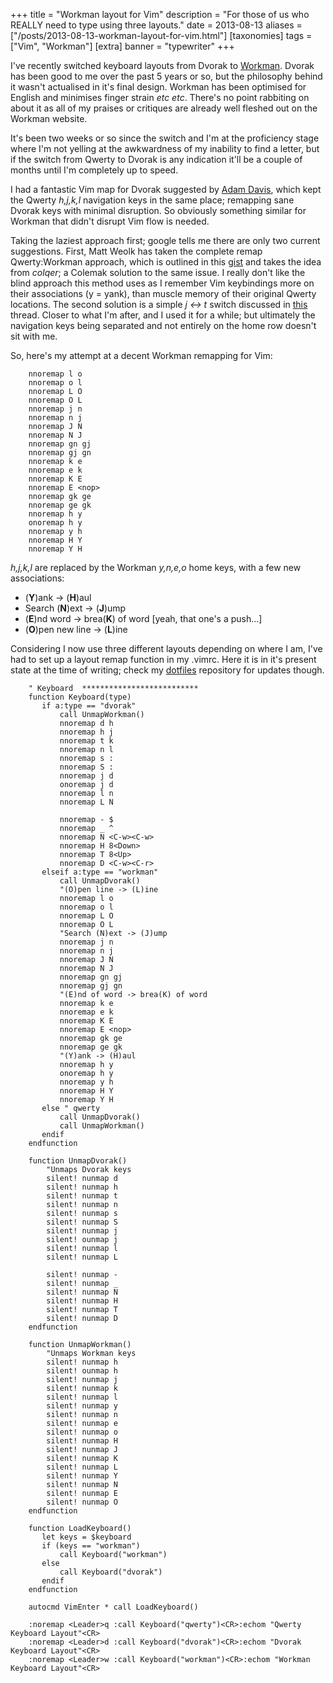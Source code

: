 +++
title = "Workman layout for Vim"
description = "For those of us who REALLY need to type using three layouts."
date = 2013-08-13
aliases = ["/posts/2013-08-13-workman-layout-for-vim.html"]
[taxonomies]
tags = ["Vim", "Workman"]
[extra]
banner = "typewriter"
+++

I've recently switched keyboard layouts from Dvorak to [Workman](http://www.workmanlayout.com/blog/). Dvorak has been good to me over the past 5 years or so, but the philosophy behind it wasn't actualised in it's final design. Workman has been optimised for English and minimises finger strain *etc etc*. There's no point rabbiting on about it as all of my praises or critiques are already well fleshed out on the Workman website.

<!-- more -->
It's been two weeks or so since the switch and I'm at the proficiency stage where I'm not yelling at the awkwardness of my inability to find a letter, but if the switch from Qwerty to Dvorak is any indication it'll be a couple of months until I'm completely up to speed.

I had a fantastic Vim map for Dvorak suggested by [Adam Davis](http://stackoverflow.com/questions/165231/vim-dvorak-keybindings-rebindings), which kept the Qwerty _h,j,k,l_ navigation keys in the same place; remapping sane Dvorak keys with minimal disruption. So obviously something similar for Workman that didn't disrupt Vim flow is needed.

Taking the laziest approach first; google tells me there are only two current suggestions. First, Matt Weolk has taken the complete remap Qwerty:Workman approach, which is outlined in this [gist](https://gist.github.com/MattWoelk/887861) and takes the idea from _colqer_; a Colemak solution to the same issue. I really don't like the blind approach this method uses as I remember Vim keybindings more on their associations (y = yank), than muscle memory of their original Qwerty locations. The second solution is a simple _j &#8596; t_ switch discussed in [this](http://www.workmanlayout.com/forum/viewtopic.php?id=6) thread. Closer to what I'm after, and I used it for a while; but ultimately the navigation keys being separated and not entirely on the home row doesn't sit with me.

So, here's my attempt at a decent Workman remapping for Vim:

``` vim
    nnoremap l o
    nnoremap o l
    nnoremap L O
    nnoremap O L
    nnoremap j n
    nnoremap n j
    nnoremap J N
    nnoremap N J
    nnoremap gn gj
    nnoremap gj gn
    nnoremap k e
    nnoremap e k
    nnoremap K E
    nnoremap E <nop>
    nnoremap gk ge
    nnoremap ge gk
    nnoremap h y
    onoremap h y
    nnoremap y h
    nnoremap H Y
    nnoremap Y H
```

_h,j,k,l_ are replaced by the Workman _y,n,e,o_ home keys, with a few new associations:

* (__Y__)ank -> (__H__)aul
* Search (__N__)ext -> (__J__)ump
* (__E__)nd word -> brea(__K__) of word [yeah, that one's a push...]
* (__O__)pen new line -> (__L__)ine

Considering I now use three different layouts depending on where I am, I've had to set up a layout remap function in my .vimrc. Here it is in it's present state at the time of writing; check my [dotfiles](https://github.com/Libbum/dotfiles) repository for updates though.

``` vim
    " Keyboard  **************************
    function Keyboard(type)
       if a:type == "dvorak"
           call UnmapWorkman()
           nnoremap d h
           nnoremap h j
           nnoremap t k
           nnoremap n l
           nnoremap s :
           nnoremap S :
           nnoremap j d
           onoremap j d
           nnoremap l n
           nnoremap L N

           nnoremap - $
           nnoremap _ ^
           nnoremap N <C-w><C-w>
           nnoremap H 8<Down>
           nnoremap T 8<Up>
           nnoremap D <C-w><C-r>
       elseif a:type == "workman"
           call UnmapDvorak()
           "(O)pen line -> (L)ine
           nnoremap l o
           nnoremap o l
           nnoremap L O
           nnoremap O L
           "Search (N)ext -> (J)ump
           nnoremap j n
           nnoremap n j
           nnoremap J N
           nnoremap N J
           nnoremap gn gj
           nnoremap gj gn
           "(E)nd of word -> brea(K) of word
           nnoremap k e
           nnoremap e k
           nnoremap K E
           nnoremap E <nop>
           nnoremap gk ge
           nnoremap ge gk
           "(Y)ank -> (H)aul
           nnoremap h y
           onoremap h y
           nnoremap y h
           nnoremap H Y
           nnoremap Y H
       else " qwerty
           call UnmapDvorak()
           call UnmapWorkman()
       endif
    endfunction

    function UnmapDvorak()
        "Unmaps Dvorak keys
        silent! nunmap d
        silent! nunmap h
        silent! nunmap t
        silent! nunmap n
        silent! nunmap s
        silent! nunmap S
        silent! nunmap j
        silent! ounmap j
        silent! nunmap l
        silent! nunmap L

        silent! nunmap -
        silent! nunmap _
        silent! nunmap N
        silent! nunmap H
        silent! nunmap T
        silent! nunmap D
    endfunction

    function UnmapWorkman()
        "Unmaps Workman keys
        silent! nunmap h
        silent! ounmap h
        silent! nunmap j
        silent! nunmap k
        silent! nunmap l
        silent! nunmap y
        silent! nunmap n
        silent! nunmap e
        silent! nunmap o
        silent! nunmap H
        silent! nunmap J
        silent! nunmap K
        silent! nunmap L
        silent! nunmap Y
        silent! nunmap N
        silent! nunmap E
        silent! nunmap O
    endfunction

    function LoadKeyboard()
       let keys = $keyboard
       if (keys == "workman")
           call Keyboard("workman")
       else
           call Keyboard("dvorak")
       endif
    endfunction

    autocmd VimEnter * call LoadKeyboard()

    :noremap <Leader>q :call Keyboard("qwerty")<CR>:echom "Qwerty Keyboard Layout"<CR>
    :noremap <Leader>d :call Keyboard("dvorak")<CR>:echom "Dvorak Keyboard Layout"<CR>
    :noremap <Leader>w :call Keyboard("workman")<CR>:echom "Workman Keyboard Layout"<CR>
```
